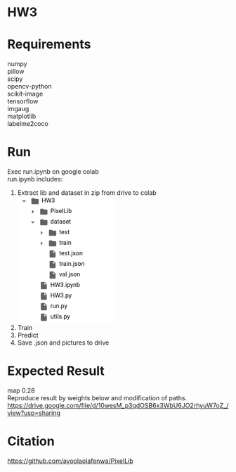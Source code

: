 # HW3

# Requirements
numpy <br>
pillow <br>
scipy <br>
opencv-python <br>
scikit-image <br>
tensorflow <br>
imgaug <br>
matplotlib <br>
labelme2coco <br>

# Run
Exec run.ipynb on google colab <br>
run.ipynb includes: <br>
1. Extract lib and dataset in zip from drive to colab <br>
![image](https://github.com/b4435242/Vision/blob/main/HW3/Folder_Structure.png)
2. Train <br>
3. Predict <br>
4. Save .json and pictures to drive <br>

# Expected Result 
map 0.28 <br>
Reproduce result by weights below and modification of paths. <br>
https://drive.google.com/file/d/10wesM_p3qdOSB6x3WbU6JO2rhyuW7oZ_/view?usp=sharing


# Citation
https://github.com/ayoolaolafenwa/PixelLib